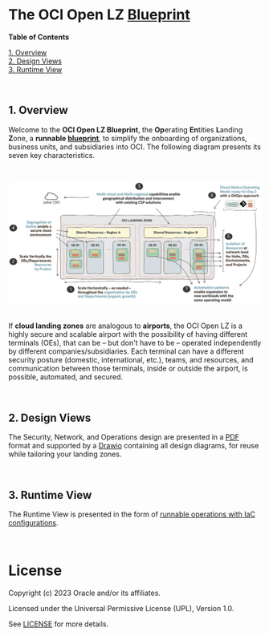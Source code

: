 # **The OCI Open LZ [Blueprint](#)**

**Table of Contents**

[1. Overview](#1-overview)</br>
[2. Design Views](#2-design-views)</br>
[3. Runtime View](#3-runtime-view)

&nbsp; 

## **1. Overview**

Welcome to the **OCI Open LZ Blueprint**, the **Op**erating **En**tities **L**anding **Z**one, a **runnable [blueprint](#)**, to simplify the onboarding of organizations, business units, and subsidiaries into OCI. The following diagram presents its seven key characteristics.

&nbsp; 

<img src="../images/oci_open_lz_hl_design.jpg" alt= “” width="1200" height="value">
&nbsp; 

If **cloud landing zones** are analogous to **airports**, the OCI Open LZ is a highly secure and scalable airport with the possibility of having different terminals (OEs), that can be &ndash; but don't have to be &ndash; operated independently by different companies/subsidiaries. Each terminal can have a different security posture (domestic, international, etc.), teams, and resources, and communication between those terminals, inside or outside the airport, is possible, automated, and secured. 

&nbsp; 

## **2. Design Views**

The Security, Network, and Operations design are presented in a [PDF](/design/OCI_Open_LZ.pdf) format and supported by a [Drawio](/design/OCI_Open_LZ.drawio) containing all design diagrams, for reuse while tailoring your landing zones.

&nbsp; 

## **3. Runtime View**
The Runtime View is presented in the form of   [runnable operations with IaC configurations](/examples/oci-open-lz/readme.md).

&nbsp; 

# License

Copyright (c) 2023 Oracle and/or its affiliates.

Licensed under the Universal Permissive License (UPL), Version 1.0.

See [LICENSE](LICENSE) for more details.
